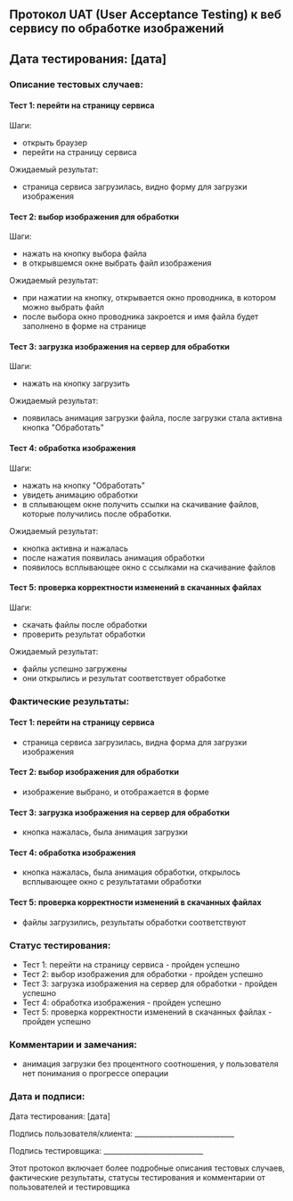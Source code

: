## Протокол UAT (User Acceptance Testing) к веб сервису по обработке изображений
## Дата тестирования: [дата]

### Описание тестовых случаев:

#### Тест 1: перейти на страницу сервиса
Шаги:
- открыть браузер
- перейти на страницу сервиса

Ожидаемый результат:
- страница сервиса загрузилась, видно форму для загрузки изображения

#### Тест 2: выбор изображения для обработки
Шаги:
- нажать на кнопку выбора файла
- в открывшемся окне выбрать файл изображения

Ожидаемый результат:
- при нажатии на кнопку, открывается окно проводника, в котором можно выбрать файл
- после выбора окно проводника закроется и имя файла будет заполнено в форме на странице

#### Тест 3: загрузка изображения на сервер для обработки
Шаги:
- нажать на кнопку загрузить

Ожидаемый результат:
- появилась анимация загрузки файла, после загрузки стала активна кнопка "Обработать"

#### Тест 4: обработка изображения
Шаги:
- нажать на кнопку "Обработать"
- увидеть анимацию обработки
- в сплывающем окне получить ссылки на скачивание файлов, которые получились после обработки.

Ожидаемый результат:
- кнопка активна и нажалась
- после нажатия появилась анимация обработки
- появилось всплывающее окно с ссылками на скачивание файлов

#### Тест 5: проверка корректности изменений в скачанных файлах
Шаги:
- скачать файлы после обработки
- проверить результат обработки

Ожидаемый результат:
- файлы успешно загружены
- они открылись и результат соответствует обработке

### Фактические результаты:

#### Тест 1: перейти на страницу сервиса
- страница сервиса загрузилась, видна форма для загрузки изображения
#### Тест 2: выбор изображения для обработки
- изображение выбрано, и отображается в форме
#### Тест 3: загрузка изображения на сервер для обработки
- кнопка нажалась, была анимация загрузки
#### Тест 4: обработка изображения
- кнопка нажалась, была анимация обработки, открылось всплывающее окно с результатами обработки
#### Тест 5: проверка корректности изменений в скачанных файлах
- файлы загрузились, результаты обработки соответствуют

### Статус тестирования:
- Тест 1: перейти на страницу сервиса - пройден успешно
- Тест 2: выбор изображения для обработки - пройден успешно
- Тест 3: загрузка изображения на сервер для обработки - пройден успешно
- Тест 4: обработка изображения - пройден успешно
- Тест 5: проверка корректности изменений в скачанных файлах - пройден успешно

### Комментарии и замечания:
- анимация загрузки без процентного соотношения, у пользователя нет понимания о прогрессе операции

### Дата и подписи:

Дата тестирования: [дата]

Подпись пользователя/клиента: ____________________________

Подпись тестировщика: ____________________________

Этот протокол включает более подробные описания тестовых случаев,
фактические результаты, статусы тестирования и комментарии от пользователей и тестировщика